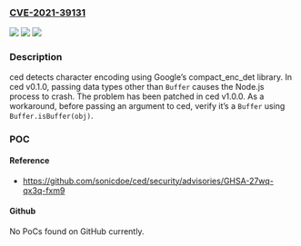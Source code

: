 ### [CVE-2021-39131](https://cve.mitre.org/cgi-bin/cvename.cgi?name=CVE-2021-39131)
![](https://img.shields.io/static/v1?label=Product&message=ced&color=blue)
![](https://img.shields.io/static/v1?label=Version&message=n%2Fa&color=blue)
![](https://img.shields.io/static/v1?label=Vulnerability&message=CWE-241%3A%20Improper%20Handling%20of%20Unexpected%20Data%20Type&color=brighgreen)

### Description

ced detects character encoding using Google’s compact_enc_det library. In ced v0.1.0, passing data types other than `Buffer` causes the Node.js process to crash. The problem has been patched in ced v1.0.0. As a workaround, before passing an argument to ced, verify it’s a `Buffer` using `Buffer.isBuffer(obj)`.

### POC

#### Reference
- https://github.com/sonicdoe/ced/security/advisories/GHSA-27wq-qx3q-fxm9

#### Github
No PoCs found on GitHub currently.

